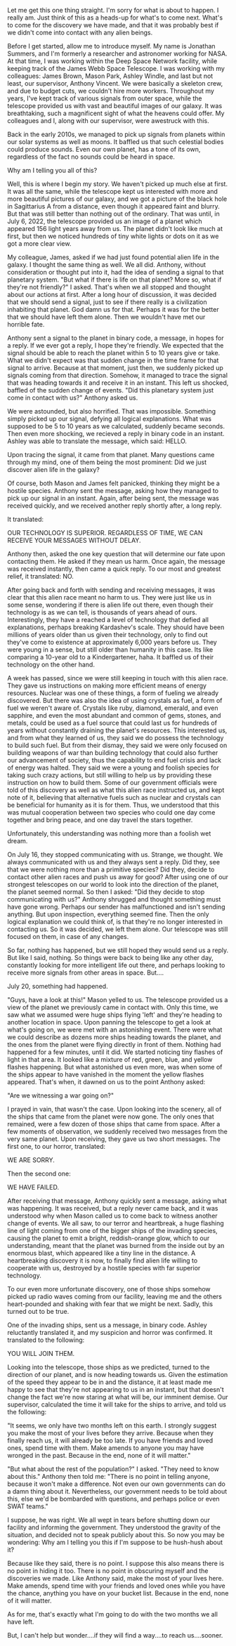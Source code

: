 Let me get this one thing straight. I'm sorry for what is about to happen. I really am. Just think of this as a heads-up for what's to come next. What's to come for the discovery we have made, and that it was probably best if we didn't come into contact with any alien beings.

Before I get started, allow me to introduce myself. My name is Jonathan Summers, and I'm formerly a researcher and astronomer working for NASA. At that time, I was working within the Deep Space Network facility, while keeping track of the James Webb Space Telescope. I was working with my colleagues: James Brown, Mason Park, Ashley Windle, and last but not least, our supervisor, Anthony Vincent. We were basically a skeleton crew, and due to budget cuts, we couldn't hire more workers. Throughout my years, I've kept track of various signals from outer space, while the telescope provided us with vast and beautiful images of our galaxy. It was breathtaking, such a magnificent sight of what the heavens could offer. My colleagues and I, along with our supervisor, were awestruck with this.

Back in the early 2010s, we managed to pick up signals from planets within our solar systems as well as moons. It baffled us that such celestial bodies could produce sounds. Even our own planet, has a tone of its own, regardless of the fact no sounds could be heard in space.

Why am I telling you all of this?

Well, this is where I begin my story. We haven't picked up much else at first. It was all the same, while the telescope kept us interested with more and more beautiful pictures of our galaxy, and we got a picture of the black hole in Sagittarius A from a distance, even though it appeared faint and blurry. But that was still better than nothing out of the ordinary. That was until, in July 6, 2022, the telescope provided us an image of a planet which appeared 156 light years away from us. The planet didn't look like much at first, but then we noticed hundreds of tiny white lights or dots on it as we got a more clear view.

My colleague, James, asked if we had just found potential alien life in the galaxy. I thought the same thing as well. We all did. Anthony, without consideration or thought put into it, had the idea of sending a signal to that planetary system. "But what if there is life on that planet? More so, what if they're not friendly?" I asked. That's when we all stopped and thought about our actions at first. After a long hour of discussion, it was decided that we should send a signal, just to see if there really is a civilization inhabiting that planet. God damn us for that. Perhaps it was for the better that we should have left them alone. Then we wouldn't have met our horrible fate.

Anthony sent a signal to the planet in binary code, a message, in hopes for a reply. If we ever got a reply, I hope they're friendly. We expected that the signal should be able to reach the planet within 5 to 10 years give or take. What we didn't expect was that sudden change in the time frame for that signal to arrive. Because at that moment, just then, we suddenly picked up signals coming from that direction. Somehow, it managed to trace the signal that was heading towards it and receive it in an instant. This left us shocked, baffled of the sudden change of events. "Did this planetary system just come in contact with us?" Anthony asked us.

We were astounded, but also horrified. That was impossible. Something simply picked up our signal, defying all logical explanations. What was supposed to be 5 to 10 years as we calculated, suddenly became seconds. Then even more shocking, we recieved a reply in binary code in an instant. Ashley was able to translate the message, which said: HELLO.

Upon tracing the signal, it came from that planet. Many questions came through my mind, one of them being the most prominent: Did we just discover alien life in the galaxy?

Of course, both Mason and James felt panicked, thinking they might be a hostile species. Anthony sent the message, asking how they managed to pick up our signal in an instant. Again, after being sent, the message was received quickly, and we received another reply shortly after, a long reply.

It translated:

OUR TECHNOLOGY IS SUPERIOR. REGARDLESS OF TIME, WE CAN RECEIVE YOUR MESSAGES WITHOUT DELAY.

Anthony then, asked the one key question that will determine our fate upon contacting them. He asked if they mean us harm. Once again, the message was received instantly, then came a quick reply. To our most and greatest relief, it translated: NO.

After going back and forth with sending and receiving messages, it was clear that this alien race meant no harm to us. They were just like us in some sense, wondering if there is alien life out there, even though their technology is as we can tell, is thousands of years ahead of ours. Interestingly, they have a reached a level of technology that defied all explanations, perhaps breaking Kardashev's scale. They should have been millions of years older than us given their technology, only to find out they've come to existence at approximately 6,000 years before us. They were young in a sense, but still older than humanity in this case. Its like comparing a 10-year old to a Kindergartener, haha. It baffled us of their technology on the other hand.

A week has passed, since we were still keeping in touch with this alien race. They gave us instructions on making more efficient means of energy resources. Nuclear was one of these things, a form of fueling we already discovered. But there was also the idea of using crystals as fuel, a form of fuel we weren't aware of. Crystals like ruby, diamond, emerald, and even sapphire, and even the most abundant and common of gems, stones, and metals, could be used as a fuel source that could last us for hundreds of years without constantly draining the planet's resources. This interested us, and from what they learned of us, they said we do possess the technology to build such fuel. But from their dismay, they said we were only focused on building weapons of war than building technology that could also further our advancement of society, thus the capability to end fuel crisis and lack of energy was halted. They said we were a young and foolish species for taking such crazy actions, but still willing to help us by providing these instruction on how to build them. Some of our government officials were told of this discovery as well as what this alien race instructed us, and kept note of it, believing that alternative fuels such as nuclear and crystals can be beneficial for humanity as it is for them. Thus, we understood that this was mutual cooperation between two species who could one day come together and bring peace, and one day travel the stars together.

Unfortunately, this understanding was nothing more than a foolish wet dream.

On July 16, they stopped communicating with us. Strange, we thought. We always communicated with us and they always sent a reply. Did they, see that we were nothing more than a primitive species? Did they, decide to contact other alien races and push us away for good? After using one of our strongest telescopes on our world to look into the direction of the planet, the planet seemed normal. So then I asked: "Did they decide to stop communicating with us?" Anthony shrugged and thought something must have gone wrong. Perhaps our sender has malfunctioned and isn't sending anything. But upon inspection, everything seemed fine. Then the only logical explanation we could think of, is that they're no longer interested in contacting us. So it was decided, we left them alone. Our telescope was still focused on them, in case of any changes.

So far, nothing has happened, but we still hoped they would send us a reply. But like I said, nothing. So things were back to being like any other day, constantly looking for more intelligent life out there, and perhaps looking to receive more signals from other areas in space. But....

July 20, something had happened.

"Guys, have a look at this!" Mason yelled to us. The telescope provided us a view of the planet we previously came in contact with. Only this time, we saw what we assumed were huge ships flying 'left' and they're heading to another location in space. Upon panning the telescope to get a look at what's going on, we were met with an astonishing event. There were what we could describe as dozens more ships heading towards the planet, and the ones from the planet were flying directly in front of them. Nothing had happened for a few minutes, until it did. We started noticing tiny flashes of light in that area. It looked like a mixture of red, green, blue, and yellow flashes happening. But what astonished us even more, was when some of the ships appear to have vanished in the moment the yellow flashes appeared. That's when, it dawned on us to the point Anthony asked:

"Are we witnessing a war going on?"

I prayed in vain, that wasn't the case. Upon looking into the scenery, all of the ships that came from the planet were now gone. The only ones that remained, were a few dozen of those ships that came from space. After a few moments of observation, we suddenly received two messages from the very same planet. Upon receiving, they gave us two short messages. The first one, to our horror, translated:

WE ARE SORRY.

Then the second one:

WE HAVE FAILED.

After receiving that message, Anthony quickly sent a message, asking what was happening. It was received, but a reply never came back, and it was understood why when Mason called us to come back to witness another change of events. We all saw, to our terror and heartbreak, a huge flashing line of light coming from one of the bigger ships of the invading species, causing the planet to emit a bright, reddish-orange glow, which to our understanding, meant that the planet was burned from the inside out by an enormous blast, which appeared like a tiny line in the distance. A heartbreaking discovery it is now, to finally find alien life willing to cooperate with us, destroyed by a hostile species with far superior technology.

To our even more unfortunate discovery, one of those ships somehow picked up radio waves coming from our facility, leaving me and the others heart-pounded and shaking with fear that we might be next. Sadly, this turned out to be true.

One of the invading ships, sent us a message, in binary code. Ashley reluctantly translated it, and my suspicion and horror was confirmed. It translated to the following:

YOU WILL JOIN THEM.

Looking into the telescope, those ships as we predicted, turned to the direction of our planet, and is now heading towards us. Given the estimation of the speed they appear to be in and the distance, it at least made me happy to see that they're not appearing to us in an instant, but that doesn't change the fact we're now staring at what will be, our imminent demise. Our supervisor, calculated the time it will take for the ships to arrive, and told us the following:

"It seems, we only have two months left on this earth. I strongly suggest you make the most of your lives before they arrive. Because when they finally reach us, it will already be too late. If you have friends and loved ones, spend time with them. Make amends to anyone you may have wronged in the past. Because in the end, none of it will matter."

"But what about the rest of the population?" I asked. "They need to know about this." Anthony then told me: "There is no point in telling anyone, because it won't make a difference. Not even our own governments can do a damn thing about it. Nevertheless, our government needs to be told about this, else we'd be bombarded with questions, and perhaps police or even SWAT teams."

I suppose, he was right. We all wept in tears before shutting down our facility and informing the government. They understood the gravity of the situation, and decided not to speak publicly about this. So now you may be wondering: Why am I telling you this if I'm suppose to be hush-hush about it?

Because like they said, there is no point. I suppose this also means there is no point in hiding it too. There is no point in obscuring myself and the discoveries we made. Like Anthony said, make the most of your lives here. Make amends, spend time with your friends and loved ones while you have the chance, anything you have on your bucket list. Because in the end, none of it will matter.

As for me, that's exactly what I'm going to do with the two months we all have left.

But, I can't help but wonder....if they will find a way....to reach us....sooner.